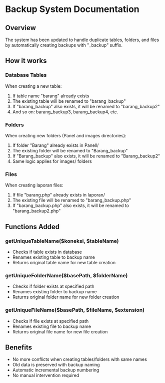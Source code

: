 # Backup System Documentation

## Overview
The system has been updated to handle duplicate tables, folders, and files by automatically creating backups with "_backup" suffix.

## How it works

### Database Tables
When creating a new table:
1. If table name "barang" already exists
2. The existing table will be renamed to "barang_backup"
3. If "barang_backup" also exists, it will be renamed to "barang_backup2"
4. And so on: barang_backup3, barang_backup4, etc.

### Folders
When creating new folders (Panel and images directories):
1. If folder "Barang" already exists in Panell/
2. The existing folder will be renamed to "Barang_backup"
3. If "Barang_backup" also exists, it will be renamed to "Barang_backup2"
4. Same logic applies for images/ folders

### Files
When creating laporan files:
1. If file "barang.php" already exists in laporan/
2. The existing file will be renamed to "barang_backup.php"
3. If "barang_backup.php" also exists, it will be renamed to "barang_backup2.php"

## Functions Added

### getUniqueTableName($koneksi, $tableName)
- Checks if table exists in database
- Renames existing table to backup name
- Returns original table name for new table creation

### getUniqueFolderName($basePath, $folderName)
- Checks if folder exists at specified path
- Renames existing folder to backup name
- Returns original folder name for new folder creation

### getUniqueFileName($basePath, $fileName, $extension)
- Checks if file exists at specified path
- Renames existing file to backup name
- Returns original file name for new file creation

## Benefits
- No more conflicts when creating tables/folders with same names
- Old data is preserved with backup naming
- Automatic incremental backup numbering
- No manual intervention required